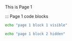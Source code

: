 This is Page 1

::: Page 1 code blocks

```bash :page1_block1
echo "page 1 block 1 visible"
```

```bash :(page1_block2)
echo "page 1 block 2 hidden"
```
